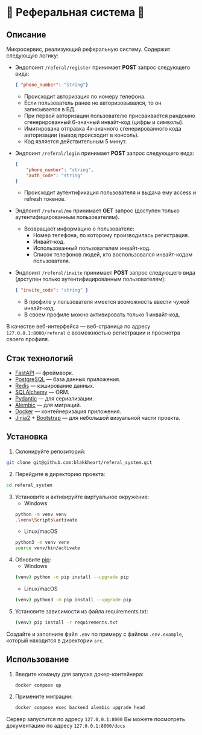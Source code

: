 
# 🤝 Реферальная система 🤝

## Описание

Микросервис, реализующий реферальную систему. Содержит следующую логику:

- Эндопоинт `/referal/register` принимает **POST** запрос следующего вида:
	```json
	{ "phone_number": "string"}
	```

	- Происходит авторизация по номеру телефона. 
	- Если пользователь ранее не авторизовывался, то он записывается в БД.
	- При первой авторизации пользователю присваивается рандомно сгенерированный 6-значный инвайт-код (цифры и символы).
	- Имитирована отправка 4х-значного сгенерированного кода авторизации (вывод происходит в консоль).
	- Код является действительным 5 минут.
	
- Эндпоинт `/referal/login` принимает **POST** запрос следующего вида:
	```json
	{ 
		"phone_number": "string",
		"auth_code": "string"
	}
	```
    - Происходит аутентификация пользователя и выдача ему access и refresh токенов.
    
 - Эндпоинт `/referal/me` принимает **GET** запрос (доступен только аутентифицированным пользователям).
	- Возвращает информацию о пользователе: 
		- Номер телефона, по которому производилась регистрация.
		- Инвайт-код.
		- Использованный пользователем инвайт-код.
		- Список телефонов людей, кто воспользовался инвайт-кодом пользователя.
	
- Эндпоинт `/referal/invite` принимает **POST** запрос следующего вида (доступен только аутентифицированным пользователям):
	```json
	{ "invite_code": "string" }
	```
	-   В профиле у пользователя имеется возможность ввести чужой инвайт-код. 
	- В своем профиле можно активировать только 1 инвайт-код.

В качестве веб-интерфейса — веб-страница по адресу `127.0.0.1:8000/referal` с возможностью регистрации и просмотра своего профиля.


## Стэк технологий

-  [FastAPI](https://fastapi.tiangolo.com/) — фреймворк.
- [PostgreSQL](https://www.postgresql.org/) — база данных приложения.
-  [Redis](https://redis.io/) — кэширование данных.
- [SQLAlchemy](https://www.sqlalchemy.org/)  — ORM.
-   [Pydantic](https://docs.pydantic.dev/latest/)  — для сериализации.
-   [Alembic](https://alembic.sqlalchemy.org/en/latest/)  — для миграций.
- [Docker](https://www.docker.com/) — контейнеризация приложения.
- [Jinja2](https://pypi.org/project/Jinja2/)  +  [Bootstrap](https://getbootstrap.com/)  — для небольшой визуальной части проекта.

## Установка

1. Склонируйте репозиторий:
```bash
git clone git@github.com:blakkheart/referal_system.git
```
2. Перейдите в директорию проекта:
```bash
cd referal_system
```
3. Установите и активируйте виртуальное окружение:
   - Windows
   ```bash
   python -m venv venv
   .\venv\Scripts\activate
   ```
   - Linux/macOS
   ```bash
   python3 -m venv venv
   source venv/bin/activate
   ```
4. Обновите [pip](https://pip.pypa.io/en/stable/):
   - Windows
   ```bash
   (venv) python -m pip install --upgrade pip
   ```
   - Linux/macOS
   ```bash
   (venv) python3 -m pip install --upgrade pip
   ```
5. Установите зависимости из файла requirements.txt:
   ```bash
   (venv) pip install -r requirements.txt
   ```
Создайте и заполните файл `.env` по примеру с файлом `.env.example`, который находится в директории `src`.



## Использование  

1. Введите команду для запуска докер-контейнера:
	```bash
	docker compose up
	```
2.  Примените миграции:
	```bash    
    docker compose exec backend alembic upgrade head
	```
Сервер запустится по адресу ```127.0.0.1:8000```
Вы можете посмотреть документацию по адресу ```127.0.0.1:8000/docs```

